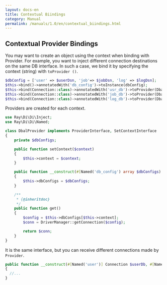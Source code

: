 ```yaml
---
layout: docs-en
title: Contextual Biindings
category: Manual
permalink: /manuals/1.0/en/contextual_biindings.html
---
```

## Contextual Provider Bindings

You may want to create an object using the context when binding with Provider. For example, you want to inject different connection destinations on the same DB interface. In such a case, we bind it by specifying the context (string) with `toProvider ()`.


```php
$dbConfig = ['user' => $userDsn, 'job'=> $jobDsn, 'log' => $logDsn];
$this->bind()->annotatedWith('db_config')->toInstance(dbConfig);
$this->bind(Connection::class)->annotatedWith('usr_db')->toProvider(DbalProvider::class, 'user');
$this->bind(Connection::class)->annotatedWith('job_db')->toProvider(DbalProvider::class, 'job');
$this->bind(Connection::class)->annotatedWith('log_db')->toProvider(DbalProvider::class, 'log');
```

Providers are created for each context.

```php
use Ray\Di\Di\Inject;
use Ray\Di\Di\Named;

class DbalProvider implements ProviderInterface, SetContextInterface
{
    private $dbConfigs;

    public function setContext($context)
    {
        $this->context = $context;
    }

    public function __construct(#[Named('db_config') array $dbConfigs)
    {
        $this->dbConfigs = $dbConfigs;
    }

    /**
     * {@inheritdoc}
     */
    public function get()
    {
        $config = $this->dbConfigs[$this->context];
        $conn = DriverManager::getConnection($config);

        return $conn;
    }
}
```

It is the same interface, but you can receive different connections made by `Provider`.

```php
public function __construct(#[Named('user')] Connection $userDb, #[Named('job')] Connection $jobDb, #[Named('log') Connection $logDb)
{
  //...
}
```
